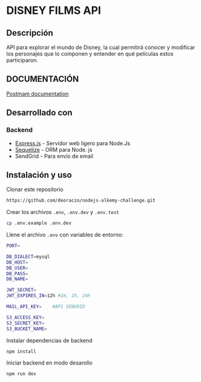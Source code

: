 # DISNEY FILMS API

## Descripción
API para explorar el mundo de Disney, la cual permitirá conocer y modificar los
personajes que lo componen y entender en qué películas estos participaron.

## DOCUMENTACIÓN
[Postmam documentation](https://documenter.getpostman.com/view/11567796/UV5c9v6m)

## Desarrollado con

### Backend
- [Express.js](https://expressjs.com/es/) - Servidor web ligero para Node.Js
- [Sequelize](https://sequelize.org/master/) - ORM para Node. js
- SendGrid - Para envío de email

## Instalación y uso
Clonar este repositorio
```bash
https://github.com/deoraczo/nodejs-alkemy-challenge.git
```

Crear los archivos `.env`, `.env.dev` y `.env.test` 
```bash
cp .env.example .env.dev
```
Llene el archivo `.env` con variables de entorno:
```bash
PORT=

DB_DIALECT=mysql
DB_HOST=
DB_USER=
DB_PASS=
DB_NAME=

JWT_SECRET=
JWT_EXPIRES_IN=12h #1m, 1h, 24h

MAIL_API_KEY=    #API SENGRID

S3_ACCESS_KEY=
S3_SECRET_KEY=
S3_BUCKET_NAME=
```
Instalar dependencias de backend
```bash
npm install
```

Iniciar backend en modo desarollo
```
npm run dev
```
